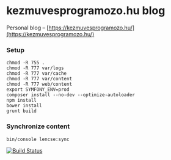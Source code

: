 # kezmuvesprogramozo.hu blog 

Personal blog – [https://kezmuvesprogramozo.hu/](https://kezmuvesprogramozo.hu/)

### Setup

````
chmod -R 755 .
chmod -R 777 var/logs
chmod -R 777 var/cache
chmod -R 777 var/content
chmod -R 777 web/content
export SYMFONY_ENV=prod
composer install --no-dev --optimize-autoloader
npm install
bower install
grunt build
````

### Synchronize content

````
bin/console lencse:sync
````

[![Build Status](https://travis-ci.org/lencse/ll-blog.svg?branch=master)](https://travis-ci.org/lencse/ll-blog)
